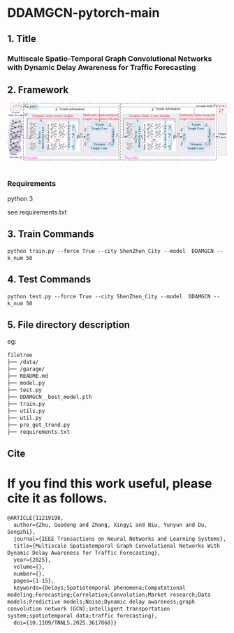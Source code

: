 # DDAMGCN-pytorch-main 

## 1. Title

### Multiscale Spatio-Temporal Graph Convolutional Networks with Dynamic Delay Awareness for Traffic Forecasting

## 2. Framework
![image](Framework.png) 

### Requirements
python 3   

see requirements.txt

## 3. Train Commands
```
python train.py --force True --city ShenZhen_City --model  DDAMGCN --k_num 50
```
## 4. Test Commands
```
python test.py --force True --city ShenZhen_City --model  DDAMGCN --k_num 50
```
## 5. File directory description
eg:

```
filetree 
├── /data/ 
├── /garage/
├── README.md
├── model.py
├── test.py
├── DDAMGCN__best_model.pth
├── train.py
├── utils.py
├── util.py
├── pre_get_trend.py
├── requirements.txt
```
## Cite
# If you find this work useful, please cite it as follows.
```
@ARTICLE{11219198,
  author={Zhu, Guodong and Zhang, Xingyi and Niu, Yunyun and Du, Songzhi},
  journal={IEEE Transactions on Neural Networks and Learning Systems}, 
  title={Multiscale Spatiotemporal Graph Convolutional Networks With Dynamic Delay Awareness for Traffic Forecasting}, 
  year={2025},
  volume={},
  number={},
  pages={1-15},
  keywords={Delays;Spatiotemporal phenomena;Computational modeling;Forecasting;Correlation;Convolution;Market research;Data models;Predictive models;Noise;Dynamic delay awareness;graph convolution network (GCN);intelligent transportation system;spatiotemporal data;traffic forecasting},
  doi={10.1109/TNNLS.2025.3617860}}
```
